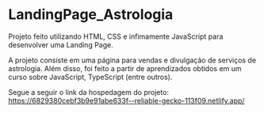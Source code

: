 # LandingPage_Astrologia

Projeto feito utilizando HTML, CSS e infimamente JavaScript para desenvolver uma Landing Page.

A projeto consiste em uma página para vendas e divulgação de serviços de astrologia. Além disso, foi feito a partir de aprendizados obtidos em um curso sobre JavaScript, TypeScript (entre outros).

Segue a seguir o link da hospedagem do projeto: https://6829380cebf3b9e91abe633f--reliable-gecko-113f09.netlify.app/
